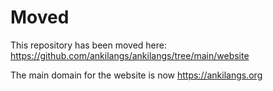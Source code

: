 # Moved

This repository has been moved here: https://github.com/ankilangs/ankilangs/tree/main/website

The main domain for the website is now https://ankilangs.org
